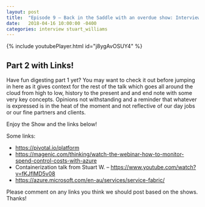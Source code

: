 ```yaml
---
layout: post
title:  "Episode 9 – Back in the Saddle with an overdue show: Interview with the (x-vampire) Cloud Master Stuart Williams Part 2"
date:   2018-04-16 10:00:00 -0400
categories: interview stuart_williams
---
```

{% include youtubePlayer.html id="j8ygAvOSUY4" %}

## Part 2 with Links!

Have fun digesting part 1 yet?  You may want to check it out before jumping in here as it gives context for the rest of the talk which goes all around the cloud from high to low, history to the present and and end note with some very key concepts.  Opinions not withstanding and a reminder that whatever is expressed is in the heat of the moment and not reflective of our day jobs or our fine partners and clients.

Enjoy the Show and the links below!

Some links:

- https://pivotal.io/platform
- https://magenic.com/thinking/watch-the-webinar-how-to-monitor-spend-control-costs-with-azure
- Containerization talk from Stuart W. – https://www.youtube.com/watch?v=fKJflMD5v08
- https://azure.microsoft.com/en-au/services/service-fabric/

Please comment on any links you think we should post based on the shows.  Thanks!